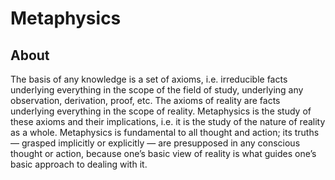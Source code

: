 # Metaphysics
## About
The basis of any knowledge is a set of axioms, i.e. irreducible facts underlying everything in the scope of the field of study, underlying any observation, derivation, proof, etc. The axioms of reality are facts underlying everything in the scope of reality. Metaphysics is the study of these axioms and their implications, i.e. it is the study of the nature of reality as a whole. Metaphysics is fundamental to all thought and action; its truths — grasped implicitly or explicitly — are presupposed in any conscious thought or action, because one’s basic view of reality is what guides one’s basic approach to dealing with it.